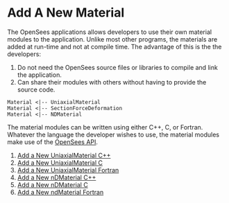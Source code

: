 # Add A New Material

<p>The OpenSees applications allows developers to use their own material
modules to the application. Unlike most other programs, the materials
are added at run-time and not at compile time. The advantage of this is
the the developers:</p>
<ol>
<li>Do not need the OpenSees source files or libraries to compile and
link the application.</li>
<li>Can share their modules with others without having to provide the
source code.</li>
</ol>

```plantuml
Material <|-- UniaxialMaterial 
Material <|-- SectionForceDeformation 
Material <|-- NDMaterial
```

<p>The material modules can be written using either C++, C, or Fortran.
Whatever the language the developer wishes to use, the material modules
make use of the <a href="OpenSees_API" title="wikilink">OpenSees
API</a>.</p>
<ol>
<li><a href="Add_a_New_UniaxialMaterial_C++" title="wikilink">Add a New
UniaxialMaterial C++</a></li>
<li><a href="Add_a_New_UniaxialMaterial_C" title="wikilink">Add a New
UniaxialMaterial C</a></li>
<li><a href="Add_a_New_UniaxialMaterial_Fortran" title="wikilink">Add a
New UniaxialMaterial Fortran</a></li>
<li><a href="Add_a_New_nDMaterial_C++" title="wikilink">Add a New
nDMaterial C++</a></li>
<li><a href="Add_a_New_nDMaterial_C" title="wikilink">Add a New
nDMaterial C</a></li>
<li><a href="Add_a_New_ndMaterial_Fortran" title="wikilink">Add a New
ndMaterial Fortran</a></li>
</ol>
